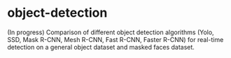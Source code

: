 # object-detection
(In progress) Comparison of different object detection algorithms (Yolo, SSD, Mask R-CNN, Mesh R-CNN, Fast R-CNN, Faster R-CNN) for real-time detection on a general object dataset and masked faces dataset.

